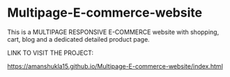# Multipage-E-commerce-website
This is a MULTIPAGE RESPONSIVE E-COMMERCE website with shopping, cart, blog and a dedicated detailed product page.

LINK TO VISIT THE PROJECT: 

https://amanshukla15.github.io/Multipage-E-commerce-website/index.html
